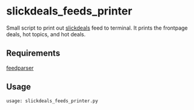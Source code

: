 # slickdeals_feeds_printer
Small script to print out [slickdeals](http://www.slickdeals.net) feed to terminal. It prints the frontpage deals, hot topics, and hot deals.

## Requirements
[feedparser](http://code.google.com/p/feedparser/)

## Usage
	usage: slickdeals_feeds_printer.py
